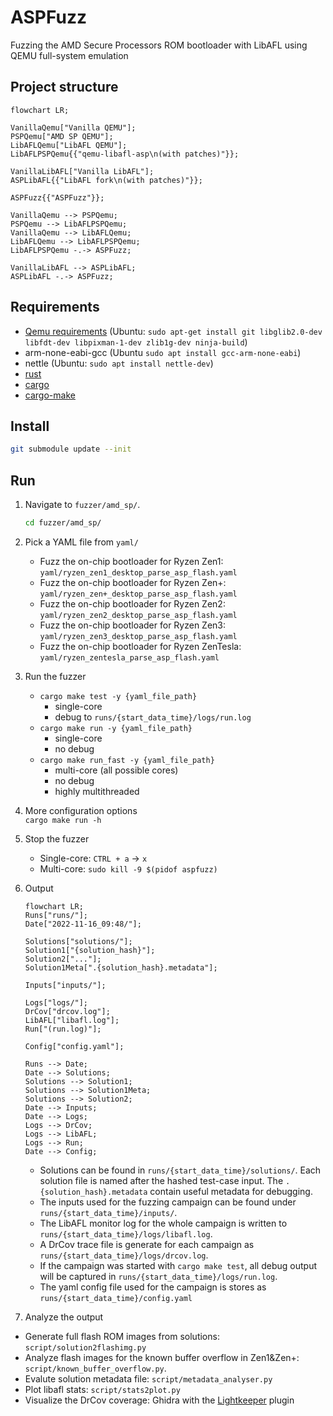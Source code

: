 # ASPFuzz

Fuzzing the AMD Secure Processors ROM bootloader with LibAFL using QEMU full-system emulation

## Project structure

```mermaid
flowchart LR;

VanillaQemu["Vanilla QEMU"];
PSPQemu["AMD SP QEMU"];
LibAFLQemu["LibAFL QEMU"];
LibAFLPSPQemu{{"qemu-libafl-asp\n(with patches)"}};

VanillaLibAFL["Vanilla LibAFL"];
ASPLibAFL{{"LibAFL fork\n(with patches)"}};

ASPFuzz{{"ASPFuzz"}};

VanillaQemu --> PSPQemu;
PSPQemu --> LibAFLPSPQemu;
VanillaQemu --> LibAFLQemu;
LibAFLQemu --> LibAFLPSPQemu;
LibAFLPSPQemu -.-> ASPFuzz;

VanillaLibAFL --> ASPLibAFL;
ASPLibAFL -.-> ASPFuzz;
```

## Requirements

- [Qemu requirements](https://wiki.qemu.org/Hosts/Linux) (Ubuntu: `sudo apt-get install git libglib2.0-dev libfdt-dev libpixman-1-dev zlib1g-dev ninja-build`)
- arm-none-eabi-gcc (Ubuntu `sudo apt install gcc-arm-none-eabi`)
- nettle (Ubuntu: `sudo apt install nettle-dev`)
- [rust](https://www.rust-lang.org/tools/install)
- [cargo](https://doc.rust-lang.org/cargo/getting-started/installation.html)
- [cargo-make](https://github.com/sagiegurari/cargo-make)

## Install

```bash
git submodule update --init
```

## Run

1. Navigate to `fuzzer/amd_sp/`.
    ```bash
    cd fuzzer/amd_sp/
    ```
2. Pick a YAML file from `yaml/`
   - Fuzz the on-chip bootloader for Ryzen Zen1: `yaml/ryzen_zen1_desktop_parse_asp_flash.yaml`
   - Fuzz the on-chip bootloader for Ryzen Zen+: `yaml/ryzen_zen+_desktop_parse_asp_flash.yaml`
   - Fuzz the on-chip bootloader for Ryzen Zen2: `yaml/ryzen_zen2_desktop_parse_asp_flash.yaml`
   - Fuzz the on-chip bootloader for Ryzen Zen3: `yaml/ryzen_zen3_desktop_parse_asp_flash.yaml`
   - Fuzz the on-chip bootloader for Ryzen ZenTesla: `yaml/ryzen_zentesla_parse_asp_flash.yaml`
3. Run the fuzzer
   - `cargo make test -y {yaml_file_path}`
     - single-core
     - debug to `runs/{start_data_time}/logs/run.log`
   - `cargo make run -y {yaml_file_path}`
     - single-core
     - no debug
   - `cargo make run_fast -y {yaml_file_path}`
     - multi-core (all possible cores)
     - no debug
     - highly multithreaded
4. More configuration options\
  `cargo make run -h`
5. Stop the fuzzer
   - Single-core: `CTRL + a` -> `x`
   - Multi-core: `sudo kill -9 $(pidof aspfuzz)`
6. Output

    ```mermaid
    flowchart LR;
    Runs["runs/"];
    Date["2022-11-16_09:48/"];

    Solutions["solutions/"];
    Solution1["{solution_hash}"];
    Solution2["..."];
    Solution1Meta[".{solution_hash}.metadata"];

    Inputs["inputs/"];

    Logs["logs/"];
    DrCov["drcov.log"];
    LibAFL["libafl.log"];
    Run["(run.log)"];

    Config["config.yaml"];

    Runs --> Date;
    Date --> Solutions;
    Solutions --> Solution1;
    Solutions --> Solution1Meta;
    Solutions --> Solution2;
    Date --> Inputs;
    Date --> Logs;
    Logs --> DrCov;
    Logs --> LibAFL;
    Logs --> Run;
    Date --> Config;
    ```

   - Solutions can be found in `runs/{start_data_time}/solutions/`. Each solution file is named after the hashed test-case input. The `.{solution_hash}.metadata` contain useful metadata for debugging.
   - The inputs used for the fuzzing campaign can be found under `runs/{start_data_time}/inputs/`.
   - The LibAFL monitor log for the whole campaign is written to `runs/{start_data_time}/logs/libafl.log`.
   - A DrCov trace file is generate for each campaign as `runs/{start_data_time}/logs/drcov.log`.
   - If the campaign was started with `cargo make test`, all debug output will be captured in `runs/{start_data_time}/logs/run.log`.
   - The yaml config file used for the campaign is stores as `runs/{start_data_time}/config.yaml`

7. Analyze the output

- Generate full flash ROM images from solutions: `script/solution2flashimg.py`
- Analyze flash images for the known buffer overflow in Zen1&Zen+: `script/known_buffer_overflow.py`.
- Evalute solution metadata file: `script/metadata_analyser.py`
- Plot libafl stats: `script/stats2plot.py`
- Visualize the DrCov coverage: Ghidra with the [Lightkeeper](https://github.com/WorksButNotTested/lightkeeper) plugin
